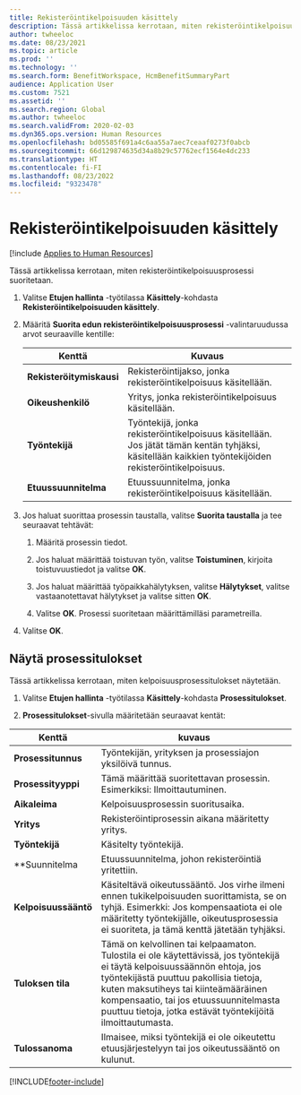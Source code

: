 ```yaml
---
title: Rekisteröintikelpoisuuden käsittely
description: Tässä artikkelissa kerrotaan, miten rekisteröintikelpoisuusprosessi suoritetaan.
author: twheeloc
ms.date: 08/23/2021
ms.topic: article
ms.prod: ''
ms.technology: ''
ms.search.form: BenefitWorkspace, HcmBenefitSummaryPart
audience: Application User
ms.custom: 7521
ms.assetid: ''
ms.search.region: Global
ms.author: twheeloc
ms.search.validFrom: 2020-02-03
ms.dyn365.ops.version: Human Resources
ms.openlocfilehash: bd05585f691a4c6aa55a7aec7ceaaf0273f0abcb
ms.sourcegitcommit: 66d129874635d34a8b29c57762ecf1564e4dc233
ms.translationtype: HT
ms.contentlocale: fi-FI
ms.lasthandoff: 08/23/2022
ms.locfileid: "9323478"
---
```

# <a name="process-enrollment-eligibility"></a>Rekisteröintikelpoisuuden käsittely

[!include [Applies to Human Resources](../includes/applies-to-hr.md)]

Tässä artikkelissa kerrotaan, miten rekisteröintikelpoisuusprosessi suoritetaan.

1. Valitse **Etujen hallinta** -työtilassa **Käsittely**-kohdasta **Rekisteröintikelpoisuuden käsittely**.

2. Määritä **Suorita edun rekisteröintikelpoisuusprosessi** -valintaruudussa arvot seuraaville kentille:

   | Kenttä | Kuvaus |
   | --- | --- |
   | **Rekisteröitymiskausi** | Rekisteröintijakso, jonka rekisteröintikelpoisuus käsitellään. |
   | **Oikeushenkilö** | Yritys, jonka rekisteröintikelpoisuus käsitellään. |
   | **Työntekijä** | Työntekijä, jonka rekisteröintikelpoisuus käsitellään. Jos jätät tämän kentän tyhjäksi, käsitellään kaikkien työntekijöiden rekisteröintikelpoisuus. |
   | **Etuussuunnitelma** | Etuussuunnitelma, jonka rekisteröintikelpoisuus käsitellään.

3. Jos haluat suorittaa prosessin taustalla, valitse **Suorita taustalla** ja tee seuraavat tehtävät:

   1. Määritä prosessin tiedot.

   2. Jos haluat määrittää toistuvan työn, valitse **Toistuminen**, kirjoita toistuvuustiedot ja valitse **OK**.

   3. Jos haluat määrittää työpaikkahälytyksen, valitse **Hälytykset**, valitse vastaanotettavat hälytykset ja valitse sitten **OK**.

   4. Valitse **OK**. Prosessi suoritetaan määrittämilläsi parametreilla.

4. Valitse **OK**.

## <a name="view-process-results"></a>Näytä prosessitulokset

Tässä artikkelissa kerrotaan, miten kelpoisuusprosessitulokset näytetään.

1.  Valitse **Etujen hallinta** -työtilassa **Käsittely**-kohdasta **Prosessitulokset**.

2.  **Prosessitulokset**-sivulla määritetään seuraavat kentät:

   | Kenttä | kuvaus |
   | --- | --- |
   | **Prosessitunnus** | Työntekijän, yrityksen ja prosessiajon yksilöivä tunnus. |
   | **Prosessityyppi** | Tämä määrittää suoritettavan prosessin. Esimerkiksi: Ilmoittautuminen. |
   | **Aikaleima** | Kelpoisuusprosessin suoritusaika. |
   | **Yritys** | Rekisteröintiprosessin aikana määritetty yritys. |
   | **Työntekijä** | Käsitelty työntekijä. |
   | **Suunnitelma | Etuussuunnitelma, johon rekisteröintiä yritettiin. |
   | **Kelpoisuussääntö** | Käsiteltävä oikeutussääntö. Jos virhe ilmeni ennen tukikelpoisuuden suorittamista, se on tyhjä. Esimerkki: Jos kompensaatiota ei ole määritetty työntekijälle, oikeutusprosessia ei suoriteta, ja tämä kenttä jätetään tyhjäksi. |
   | **Tuloksen tila** | Tämä on kelvollinen tai kelpaamaton. Tulostila ei ole käytettävissä, jos työntekijä ei täytä kelpoisuussäännön ehtoja, jos työntekijästä puuttuu pakollisia tietoja, kuten maksutiheys tai kiinteämääräinen kompensaatio, tai jos etuussuunnitelmasta puuttuu tietoja, jotka estävät työntekijöitä ilmoittautumasta. |
   | **Tulossanoma** | Ilmaisee, miksi työntekijä ei ole oikeutettu etuusjärjestelyyn tai jos oikeutussääntö on kulunut. |



[!INCLUDE[footer-include](../includes/footer-banner.md)]
